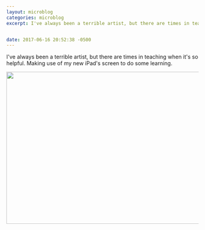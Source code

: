```yaml
---
layout: microblog
categories: microblog
excerpt: I've always been a terrible artist, but there are times in teaching when it's so helpful. Making use of my new iPad's screen to do some learning.


date: 2017-06-16 20:52:38 -0500
---
```


I've always been a terrible artist, but there are times in teaching when it's so helpful. Making use of my new iPad's screen to do some learning.

<img src="http://craigmcclellan.com/assets/img/Drawing-Lesson.jpg" width="533" height="400">
